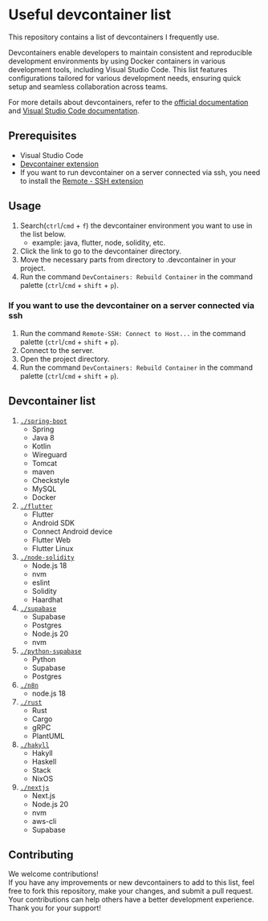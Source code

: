 # Useful devcontainer list

This repository contains a list of devcontainers I frequently use.


Devcontainers enable developers to maintain consistent and reproducible development environments by using Docker containers in various development tools, including Visual Studio Code. This list features configurations tailored for various development needs, ensuring quick setup and seamless collaboration across teams.

For more details about devcontainers, refer to the [official documentation](https://containers.dev/) and [Visual Studio Code documentation](https://code.visualstudio.com/docs/devcontainers/containers).

## Prerequisites

* Visual Studio Code
* [Devcontainer extension](https://marketplace.visualstudio.com/items?itemName=ms-vscode-remote.remote-containers)
* If you want to run devcontainer on a server connected via ssh, you need to install the [Remote - SSH extension](https://marketplace.visualstudio.com/items?itemName=ms-vscode-remote.remote-ssh)

## Usage

1. Search(`ctrl`/`cmd` + `f`) the devcontainer environment you want to use in the list below.
    * example: java, flutter, node, solidity, etc.
2. Click the link to go to the devcontainer directory.
3. Move the necessary parts from directory to .devcontainer in your project.
4. Run the command `DevContainers: Rebuild Container` in the command palette (`ctrl`/`cmd` + `shift` + `p`).

### If you want to use the devcontainer on a server connected via ssh

1. Run the command `Remote-SSH: Connect to Host...` in the command palette (`ctrl`/`cmd` + `shift` + `p`).
2. Connect to the server.
3. Open the project directory.
4. Run the command `DevContainers: Rebuild Container` in the command palette (`ctrl`/`cmd` + `shift` + `p`).

## Devcontainer list

1. [`./spring-boot`](./spring-boot/)
    * Spring
    * Java 8
    * Kotlin
    * Wireguard
    * Tomcat
    * maven
    * Checkstyle
    * MySQL
    * Docker
2. [`./flutter`](./flutter/)
    * Flutter
    * Android SDK
    * Connect Android device
    * Flutter Web
    * Flutter Linux
3. [`./node-solidity`](./node-solidity/)
    * Node.js 18
    * nvm
    * eslint
    * Solidity
    * Haardhat
4. [`./supabase`](./supabase/)
    * Supabase
    * Postgres
    * Node.js 20
    * nvm
5. [`./python-supabase`](./python-supabase/)
    * Python
    * Supabase
    * Postgres
6. [`./n8n`](./n8n/)
    * node.js 18
7. [`./rust`](./rust/)
    * Rust
    * Cargo
    * gRPC
    * PlantUML
8. [`./hakyll`](./hakyll/)
    * Hakyll
    * Haskell
    * Stack
    * NixOS
9. [`./nextjs`](./nextjs/)
    * Next.js
    * Node.js 20
    * nvm
    * aws-cli
    * Supabase

## Contributing

We welcome contributions!  
If you have any improvements or new devcontainers to add to this list, feel free to fork this repository, make your changes, and submit a pull request. Your contributions can help others have a better development experience. Thank you for your support!
